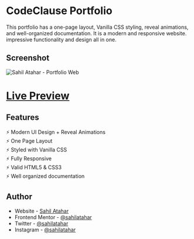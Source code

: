 # CodeClause Portfolio

This portfolio has a one-page layout, Vanilla CSS styling, reveal animations, and well-organized documentation. It is a modern and responsive website. impressive functionality and design all in one.

## Screenshot
![Sahil Atahar - Portfolio Web](https://github.com/sahilatahar/CodeClause-Portfolio/assets/100127570/d814376b-a579-42b4-a514-04a955fec4a5)

# [Live Preview](https://sahilatahar.github.io/CodeClause-Portfolio/)
## Features

⚡️ Modern UI Design + Reveal Animations\
⚡️ One Page Layout\
⚡️ Styled with Vanilla CSS\
⚡️ Fully Responsive\
⚡️ Valid HTML5 & CSS3\
⚡️ Well organized documentation

## Author

- Website - [Sahil Atahar](https://linktr.ee/sahilatahar)
- Frontend Mentor - [@sahilatahar](https://www.frontendmentor.io/profile/sahilatahar)
- Twitter - [@sahilatahar](https://www.twitter.com/sahilatahar)
- Instagram - [@sahilatahar](https://www.instagram.com/sahilatahar)
